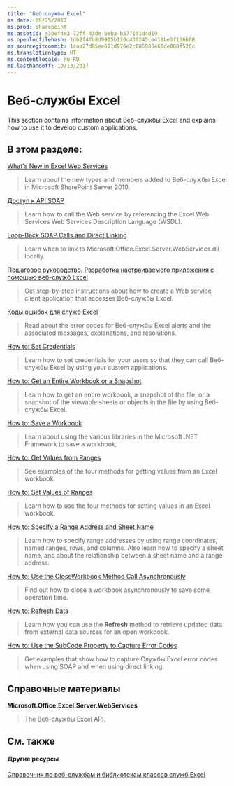```yaml
---
title: "Веб-службы Excel"
ms.date: 09/25/2017
ms.prod: sharepoint
ms.assetid: e30ef4e3-72ff-43de-beba-b377141d4d19
ms.openlocfilehash: 1db2f4fb8d9915b120c430245ce418be5f106b08
ms.sourcegitcommit: 1cae27d85ee691d976e2c085986466de088f526c
ms.translationtype: HT
ms.contentlocale: ru-RU
ms.lasthandoff: 10/13/2017
---
```

# <a name="excel-web-services"></a>Веб-службы Excel

This section contains information about Веб-службы Excel and explains how to use it to develop custom applications.
  
    
    


## <a name="in-this-section"></a>В этом разделе:


 [What's New in Excel Web Services](what-s-new-in-excel-web-services.md)
  
    
    
> Learn about the new types and members added to Веб-службы Excel in Microsoft SharePoint Server 2010.
    
  
 [Доступ к API SOAP](accessing-the-soap-api.md)
  
    
    
> Learn how to call the Web service by referencing the Excel Web Services Web Services Description Language (WSDL).
    
  
 [Loop-Back SOAP Calls and Direct Linking](loop-back-soap-calls-and-direct-linking.md)
  
    
    
> Learn when to link to Microsoft.Office.Excel.Server.WebServices.dll locally.
    
  
 [Пошаговое руководство. Разработка настраиваемого приложения с помощью веб-служб Excel](walkthrough-developing-a-custom-application-using-excel-web-services.md)
  
    
    
> Get step-by-step instructions about how to create a Web service client application that accesses Веб-службы Excel.
    
  
 [Коды ошибок для служб Excel](excel-services-error-codes.md)
  
    
    
> Read about the error codes for Веб-службы Excel alerts and the associated messages, explanations, and resolutions.
    
  
 [How to: Set Credentials](http://msdn.microsoft.com/library/fd26b635-355f-44e4-9ce8-2a3a2c3bab9b%28Office.15%29.aspx)
  
    
    
> Learn how to set credentials for your users so that they can call Веб-службы Excel by using your custom applications.
    
  
 [How to: Get an Entire Workbook or a Snapshot](how-to-get-an-entire-workbook-or-a-snapshot.md)
  
    
    
> Learn how to get an entire workbook, a snapshot of the file, or a snapshot of the viewable sheets or objects in the file by using Веб-службы Excel.
    
  
 [How to: Save a Workbook](http://msdn.microsoft.com/library/feb74f7a-2d8f-4672-911b-de85f8852aea%28Office.15%29.aspx)
  
    
    
> Learn about using the various libraries in the Microsoft .NET Framework to save a workbook.
    
  
 [How to: Get Values from Ranges](how-to-get-values-from-ranges.md)
  
    
    
> See examples of the four methods for getting values from an Excel workbook.
    
  
 [How to: Set Values of Ranges](how-to-set-values-of-ranges.md)
  
    
    
> Learn how to use the four methods for setting values in an Excel workbook.
    
  
 [How to: Specify a Range Address and Sheet Name](how-to-specify-a-range-address-and-sheet-name.md)
  
    
    
> Learn how to specify range addresses by using range coordinates, named ranges, rows, and columns. Also learn how to specify a sheet name, and about the relationship between a sheet name and a range address.
    
  
 [How to: Use the CloseWorkbook Method Call Asynchronously](how-to-use-the-closeworkbook-method-call-asynchronously.md)
  
    
    
> Find out how to close a workbook asynchronously to save some operation time.
    
  
 [How to: Refresh Data](how-to-refresh-data.md)
  
    
    
> Learn how you can use the **Refresh** method to retrieve updated data from external data sources for an open workbook.
    
  
 [How to: Use the SubCode Property to Capture Error Codes](how-to-use-the-subcode-property-to-capture-error-codes.md)
  
    
    
> Get examples that show how to capture Службы Excel error codes when using SOAP and when using direct linking.
    
  

## <a name="reference"></a>Справочные материалы


 **Microsoft.Office.Excel.Server.WebServices**
  
    
    
> The Веб-службы Excel API.
    
  

## <a name="see-also"></a>См. также


#### <a name="other-resources"></a>Другие ресурсы


  
    
    
 [Справочник по веб-службам и библиотекам классов служб Excel](http://msdn.microsoft.com/library/5dd9fbe2-9bc3-4869-9129-83c1a067cc5f%28Office.15%29.aspx)

